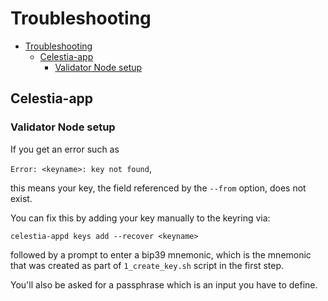 # Troubleshooting

- [Troubleshooting](#troubleshooting)
  - [Celestia-app](#celestia-app)
    - [Validator Node setup](#validator-node-setup)

## Celestia-app

### Validator Node setup
If you get an error such as 

```Error: <keyname>: key not found```,

this means your key, the field referenced by the `--from` option, does not exist.

You can fix this by adding your key manually to the keyring via:

```
celestia-appd keys add --recover <keyname>
```

followed by a prompt to enter a bip39 mnemonic, which is the mnemonic that was created as part of `1_create_key.sh` script in the first step.

You'll also be asked for a passphrase which is an input you have to define.